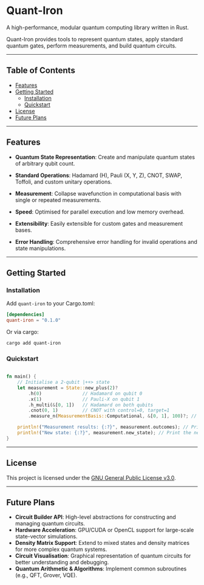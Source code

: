 # Quant-Iron

A high-performance, modular quantum computing library written in Rust.

Quant-Iron provides tools to represent quantum states, apply standard quantum gates, perform measurements, and build quantum circuits.

---

## Table of Contents

- [Features](#features)
- [Getting Started](#getting-started)
  - [Installation](#installation)
  - [Quickstart](#quickstart)
- [License](#license)
- [Future Plans](#future-plans)

---

## Features

- **Quantum State Representation**: Create and manipulate quantum states of arbitrary qubit count.

- **Standard Operations**: Hadamard (H), Pauli (X, Y, Z), CNOT, SWAP, Toffoli, and custom unitary operations.

- **Measurement**: Collapse wavefunction in computational basis with single or repeated measurements.

- **Speed**: Optimised for parallel execution and low memory overhead.

- **Extensibility**: Easily extensible for custom gates and measurement bases.

- **Error Handling**: Comprehensive error handling for invalid operations and state manipulations.

---

## Getting Started

### Installation

Add `quant-iron` to your Cargo.toml:

```toml
[dependencies]
quant-iron = "0.1.0"
```

Or via cargo:

```bash
cargo add quant-iron
```

### Quickstart

```rust

fn main() {
    // Initialise a 2-qubit |++> state
    let measurement = State::new_plus(2)?
        .h(0)               // Hadamard on qubit 0
        .x(1)               // Pauli-X on qubit 1
        .h_multi(&[0, 1])   // Hadamard on both qubits
        .cnot(0, 1)         // CNOT with control=0, target=1
        .measure_n(MeasurementBasis::Computational, &[0, 1], 100)?; // Measure both qubits 100 times

    println!("Measurement results: {:?}", measurement.outcomes); // Print the outcomes
    println!("New state: {:?}", measurement.new_state); // Print the new state after measurement
}
```

---

## License

This project is licensed under the [GNU General Public License v3.0](https://www.gnu.org/licenses/gpl-3.0.en.html).

---

## Future Plans

- **Circuit Builder API**: High-level abstractions for constructing and managing quantum circuits.
- **Hardware Acceleration**: GPU/CUDA or OpenCL support for large-scale state-vector simulations.
- **Density Matrix Support**: Extend to mixed states and density matrices for more complex quantum systems.
- **Circuit Visualisation**: Graphical representation of quantum circuits for better understanding and debugging.
- **Quantum Arithmetic & Algorithms**: Implement common subroutines (e.g., QFT, Grover, VQE).
